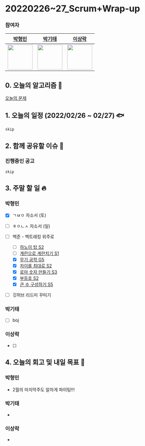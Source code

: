 # 20220226~27_Scrum+Wrap-up

### 참여자

| [박형민](https://github.com/npnppn)  | [박기태](https://github.com/idiot-kitto)   | [이상락](https://github.com/SangRakee)  |
| :------: | :------: | :------:
|<img src="https://github.com/npnppn.png" width="80"> | <img src="https://github.com/idiot-kitto.png" width="80">|<img src="https://github.com/SangRakee.png" width="80">

## 0. 오늘의 알고리즘 🎈
[오늘의 문제](
https://github.com/tony9402/baekjoon/blob/main/picked.md) 



## 1. 오늘의 일정 (2022/02/26 ~ 02/27) 🐟

```
skip

```

## 2. 함께 공유할 이슈 💌


### 진행중인 공고
```
skip
```



## 3. 주말 할 일 🔥



### 박형민
- [x] ㄱㅂㅇ 자소서 (토)
- [ ] ㅎㅇㄴㅅ 자소서 (일)
- [ ] 백준 - 백트래킹 위주로
    - [ ] [하노이 탑 S2](https://www.acmicpc.net/problem/1914)
    - [ ] [계란으로 계란치기 S1](https://www.acmicpc.net/problem/16987)
    - [x] [무기 공학 G5](https://www.acmicpc.net/problem/18430)
    - [x] [차이를 최대로 S2](https://www.acmicpc.net/problem/10819)
    - [x] [로마 숫자 만들기 S3](https://www.acmicpc.net/problem/16922)
    - [x] [부등호 S2](https://www.acmicpc.net/problem/2529)
    - [x] [큰 수 구성하기 S5](https://www.acmicpc.net/problem/18511)
- [ ] 깃허브 리드미 꾸미기


### 박기태

- [ ] boj


### 이상락
- [ ] 


## 4. 오늘의 회고 및 내일 목표 🎈


    

### 박형민

- 2월의 마지막주도 알차게 파이팅!!!

### 박기태

- 

### 이상락
- 
